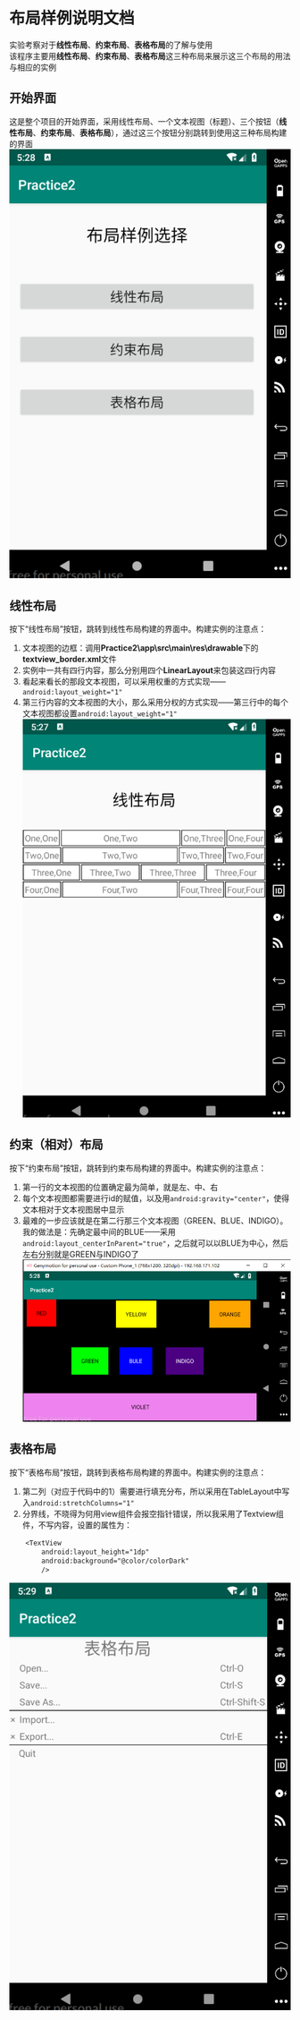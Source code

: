 # 布局样例说明文档
实验考察对于**线性布局**、**约束布局**、**表格布局**的了解与使用</br>
该程序主要用**线性布局**、**约束布局**、**表格布局**这三种布局来展示这三个布局的用法与相应的实例</br>
## 开始界面
这是整个项目的开始界面，采用线性布局、一个文本视图（标题）、三个按钮（**线性布局**、**约束布局**、**表格布局**），通过这三个按钮分别跳转到使用这三种布局构建的界面</br>
![StartScreen](https://github.com/LikeBlue1/-/blob/master/AndroidPractice2/picture/StartScreen.PNG)
## 线性布局
按下“线性布局”按钮，跳转到线性布局构建的界面中。构建实例的注意点：</br>
1. 文本视图的边框：调用**Practice2\app\src\main\res\drawable**下的**textview_border.xml**文件
2. 实例中一共有四行内容，那么分别用四个**LinearLayout**来包装这四行内容
3. 看起来看长的那段文本视图，可以采用权重的方式实现——`android:layout_weight="1"`
4. 第三行内容的文本视图的大小，那么采用分权的方式实现——第三行中的每个文本视图都设置`android:layout_weight="1"`</br>
![LinearLayoutScreen](https://github.com/LikeBlue1/-/blob/master/AndroidPractice2/picture/LinearLayout.PNG)
## 约束（相对）布局
按下“约束布局”按钮，跳转到约束布局构建的界面中。构建实例的注意点：</br>
1. 第一行的文本视图的位置确定最为简单，就是左、中、右
2. 每个文本视图都需要进行id的赋值，以及用`android:gravity="center"`，使得文本相对于文本视图居中显示
3. 最难的一步应该就是在第二行那三个文本视图（GREEN、BLUE、INDIGO）。我的做法是：先确定最中间的BLUE——采用`android:layout_centerInParent="true"`，之后就可以以BLUE为中心，然后左右分别就是GREEN与INDIGO了</br>
![ConstrainLayoutScreen](https://github.com/LikeBlue1/-/blob/master/AndroidPractice2/picture/ConstraintLayout.PNG)
## 表格布局
按下“表格布局”按钮，跳转到表格布局构建的界面中。构建实例的注意点：</br>
1. 第二列（对应于代码中的1）需要进行填充分布，所以采用在TableLayout中写入`android:stretchColumns="1"`
2. 分界线，不晓得为何用view组件会报空指针错误，所以我采用了Textview组件，不写内容，设置的属性为：
```
    <TextView
        android:layout_height="1dp"
        android:background="@color/colorDark"
        />
```
![TableLayoutScreen](https://github.com/LikeBlue1/-/blob/master/AndroidPractice2/picture/TableLayout.PNG)
